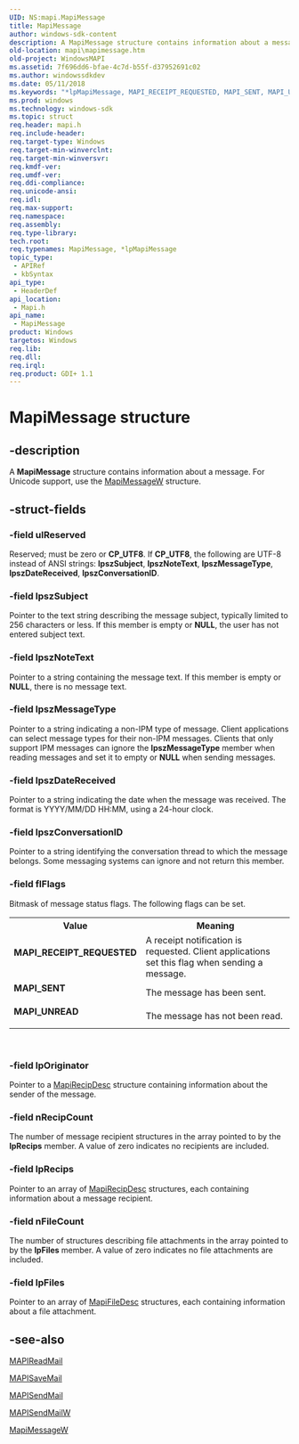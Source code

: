 ```yaml
---
UID: NS:mapi.MapiMessage
title: MapiMessage
author: windows-sdk-content
description: A MapiMessage structure contains information about a message. For Unicode support, use the MapiMessageW structure.
old-location: mapi\mapimessage.htm
old-project: WindowsMAPI
ms.assetid: 7f696dd6-bfae-4c7d-b55f-d37952691c02
ms.author: windowssdkdev
ms.date: 05/11/2018
ms.keywords: "*lpMapiMessage, MAPI_RECEIPT_REQUESTED, MAPI_SENT, MAPI_UNREAD, MapiMessage, MapiMessage structure, lpMapiMessage, lpMapiMessage structure pointer, mapi.mapimessage, mapi/MapiMessage, mapi/lpMapiMessage"
ms.prod: windows
ms.technology: windows-sdk
ms.topic: struct
req.header: mapi.h
req.include-header: 
req.target-type: Windows
req.target-min-winverclnt: 
req.target-min-winversvr: 
req.kmdf-ver: 
req.umdf-ver: 
req.ddi-compliance: 
req.unicode-ansi: 
req.idl: 
req.max-support: 
req.namespace: 
req.assembly: 
req.type-library: 
tech.root: 
req.typenames: MapiMessage, *lpMapiMessage
topic_type:
 - APIRef
 - kbSyntax
api_type:
 - HeaderDef
api_location:
 - Mapi.h
api_name:
 - MapiMessage
product: Windows
targetos: Windows
req.lib: 
req.dll: 
req.irql: 
req.product: GDI+ 1.1
---
```


# MapiMessage structure


## -description


A <b>MapiMessage</b> structure contains information about a message. For Unicode support, use the <a href="https://msdn.microsoft.com/3C74A9C0-1483-4A97-94EB-19A0D30D9A08">MapiMessageW</a> structure.


## -struct-fields




### -field ulReserved

Reserved; must be zero or <b>CP_UTF8</b>. If <b>CP_UTF8</b>, the following are UTF-8 instead of ANSI strings: <b>lpszSubject</b>, <b>lpszNoteText</b>, <b>lpszMessageType</b>, <b>lpszDateReceived</b>, <b>lpszConversationID</b>.


### -field lpszSubject

Pointer to the text string describing the message subject, typically limited to 256 characters or less. If this member is empty or <b>NULL</b>, the user has not entered subject text.


### -field lpszNoteText

Pointer to a string containing the message text. If this member is empty or <b>NULL</b>, there is no message text.


### -field lpszMessageType

Pointer to a string indicating a non-IPM type of message. Client applications can select message types for their non-IPM messages. Clients that only support IPM messages can ignore the <b>lpszMessageType</b> member when reading messages and set it to empty or <b>NULL</b> when sending messages. 


### -field lpszDateReceived

Pointer to a string indicating the date when the message was received. The format is YYYY/MM/DD HH:MM, using a 24-hour clock.


### -field lpszConversationID

Pointer to a string identifying the conversation thread to which the message belongs. Some messaging systems can ignore and not return this member.


### -field flFlags

Bitmask of message status flags. The following flags can be set.

<table>
<tr>
<th>Value</th>
<th>Meaning</th>
</tr>
<tr>
<td width="40%"><a id="MAPI_RECEIPT_REQUESTED"></a><a id="mapi_receipt_requested"></a><dl>
<dt><b>MAPI_RECEIPT_REQUESTED</b></dt>
</dl>
</td>
<td width="60%">
A receipt notification is requested. Client applications set this flag when sending a message.

</td>
</tr>
<tr>
<td width="40%"><a id="MAPI_SENT"></a><a id="mapi_sent"></a><dl>
<dt><b>MAPI_SENT</b></dt>
</dl>
</td>
<td width="60%">
The message has been sent.

</td>
</tr>
<tr>
<td width="40%"><a id="MAPI_UNREAD"></a><a id="mapi_unread"></a><dl>
<dt><b>MAPI_UNREAD</b></dt>
</dl>
</td>
<td width="60%">
The message has not been read.

</td>
</tr>
</table>
 


### -field lpOriginator

Pointer to a <a href="https://msdn.microsoft.com/1457617f-de55-4875-91f5-afddee84b782">MapiRecipDesc</a> structure containing information about the sender of the message. 


### -field nRecipCount

The number of message recipient structures in the array pointed to by the <b>lpRecips</b> member. A value of zero indicates no recipients are included.


### -field lpRecips

Pointer to an array of <a href="https://msdn.microsoft.com/1457617f-de55-4875-91f5-afddee84b782">MapiRecipDesc</a> structures, each containing information about a message recipient.


### -field nFileCount

The number of structures describing file attachments in the array pointed to by the <b>lpFiles</b> member. A value of zero indicates no file attachments are included.


### -field lpFiles

Pointer to an array of <a href="https://msdn.microsoft.com/c2193551-85c3-4293-b632-d6c8ab84800a">MapiFileDesc</a> structures, each containing information about a file attachment.


## -see-also




<a href="https://msdn.microsoft.com/46a8ff9f-17d9-4c33-8ca4-0a3978013f52">MAPIReadMail</a>



<a href="https://msdn.microsoft.com/995bf2cd-6ee6-46a3-a6d9-f28dc42e0e78">MAPISaveMail</a>



<a href="https://msdn.microsoft.com/1d7da0f2-b736-401e-86bd-fc4375ccc0d1">MAPISendMail</a>



<a href="https://msdn.microsoft.com/FA6FB49A-FA13-4F2F-8B89-5FD38B18B41B">MAPISendMailW</a>



<a href="https://msdn.microsoft.com/3C74A9C0-1483-4A97-94EB-19A0D30D9A08">MapiMessageW</a>
 

 

